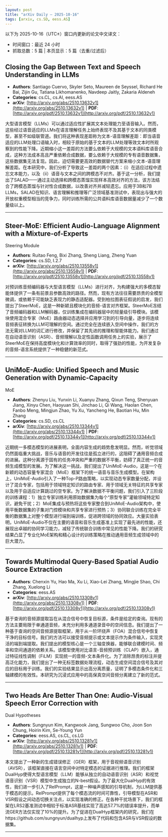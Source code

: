 ```yaml
---
layout: post
title: "arXiv Daily – 2025-10-16"
tags: [arxiv, cs.SD, eess.AS]
---
```


以下为 2025-10-16（UTC±）窗口内更新的论文中文译文：
- 时间窗口：最近 24 小时
- 抓取总数：5 篇 | 本页显示：5 篇（去重/过滤后）

## Closing the Gap Between Text and Speech Understanding in LLMs
- **Authors**: Santiago Cuervo, Skyler Seto, Maureen de Seyssel, Richard He Bai, Zijin Gu, Tatiana Likhomanenko, Navdeep Jaitly, Zakaria Aldeneh
- **Categories**: cs.CL, cs.AI, eess.AS
- **arXiv**: [http://arxiv.org/abs/2510.13632v1](http://arxiv.org/abs/2510.13632v1)  |  **PDF**: [http://arxiv.org/pdf/2510.13632v1](http://arxiv.org/pdf/2510.13632v1)

大型语言模型（LLMs）可以通过适应性扩展其文本处理能力至语音输入。然而，这些经过语音适应的LLMs在语言理解任务上始终表现不及其基于文本的同类模型，甚至不如级联管道。我们将这种表现差距称为文本-语音理解差距：即当语音适应的LLM处理口语输入时，相较于原始的基于文本的LLM处理等效文本时所观察到的性能下降。近期缩小这一差距的方法要么依赖于大规模的文本语料库语音合成，这种方法成本高且严重依赖合成数据，要么依赖于大规模的专有语音数据集，这些数据集无法复现。因此，迫切需要更高效的数据替代方案来缩小文本-语音理解差距。在本研究中，我们分析了导致这一差距的两个因素：（i）在适应过程中遗忘文本能力，以及（ii）语音与文本之间的跨模态不对齐。基于这一分析，我们提出了SALAD——通过主动选择和跨模态蒸馏实现样本高效对齐的方法，该方法结合了跨模态蒸馏与针对性合成数据，以改善对齐并减轻遗忘。应用于3B和7B LLMs，SALAD在知识、语言理解和推理等广泛领域基准测试中，表现出与强大的开放权重模型相当的竞争力，同时训练所需的公共语料库语音数据量减少了一个数量级以上。

---

## Steer-MoE: Efficient Audio-Language Alignment with a Mixture-of-Experts
  Steering Module
- **Authors**: Ruitao Feng, Bixi Zhang, Sheng Liang, Zheng Yuan
- **Categories**: cs.SD, I.2.7
- **arXiv**: [http://arxiv.org/abs/2510.13558v1](http://arxiv.org/abs/2510.13558v1)  |  **PDF**: [http://arxiv.org/pdf/2510.13558v1](http://arxiv.org/pdf/2510.13558v1)

对预训练音频编码器与大型语言模型（LLMs）进行对齐，为构建强大的多模态智能体提供了一条有前景且参数高效的路径。然而，现有方法往往需要昂贵的全模型微调，或依赖于可能缺乏表现力的静态适配器。受到柏拉图表征假说的启发，我们提出了SteerMoE，这是一种新颖且模块化的音频-语言对齐框架。SteerMoE冻结了音频编码器和LLM解码器，仅训练集成在编码器层中的轻量级引导模块。该模块使用混合专家（MoE）路由器动态选择并应用学习到的引导向量，逐步将连续音频表征转换为LLM可理解的空间。通过完全在连续嵌入空间中操作，我们的方法无需对LLM的词汇进行修改，并保留了其先进的推理和智能体能力。我们通过在自动语音识别（ASR）、音频理解以及定性函数调用任务上的实验，展示了SteerMoE在保持高度模块化和计算效率的同时，取得了强劲的性能，为开发复杂的音频-语言系统提供了一种稳健的新范式。

---

## UniMoE-Audio: Unified Speech and Music Generation with Dynamic-Capacity
  MoE
- **Authors**: Zhenyu Liu, Yunxin Li, Xuanyu Zhang, Qixun Teng, Shenyuan Jiang, Xinyu Chen, Haoyuan Shi, Jinchao Li, Qi Wang, Haolan Chen, Fanbo Meng, Mingjun Zhao, Yu Xu, Yancheng He, Baotian Hu, Min Zhang
- **Categories**: cs.SD, cs.CL
- **arXiv**: [http://arxiv.org/abs/2510.13344v1](http://arxiv.org/abs/2510.13344v1)  |  **PDF**: [http://arxiv.org/pdf/2510.13344v1](http://arxiv.org/pdf/2510.13344v1)

近期统一多模态模型的进展表明，全面内容生成的趋势愈发明显。然而，听觉领域仍然面临重大挑战，音乐与语音的开发往往是孤立进行的，这阻碍了通用音频合成的进展。这种分离源于固有的任务冲突和严重的数据不平衡，妨碍了真正统一的音频生成模型的发展。为了解决这一挑战，我们提出了UniMoE-Audio，这是一个在新颖的动态容量专家混合（MoE）框架下的统一语音与音乐生成模型。在架构上，UniMoE-Audio引入了一种Top-P路由策略，以实现动态专家数量分配，并设计了混合专家，包括用于领域特定知识的路由专家、用于领域无关特征的共享专家以及用于自适应计算跳过的空专家。为了解决数据不平衡问题，我们引入了三阶段的训练课程：1）独立专家训练利用原始数据集为每个“原型专家”灌输领域特定知识，避免干扰；2）MoE集成与预热将这些专家整合到UniMoE-Audio架构中，使用平衡数据集的子集对门控模块和共享专家进行预热；3）协同联合训练在完全平衡的数据集上对整个模型进行端到端训练，促进跨领域的协同效应。大量实验表明，UniMoE-Audio不仅在主要的语音和音乐生成基准上实现了最先进的性能，还展现出卓越的协同学习能力，减轻了传统联合训练中常见的性能下降。我们的研究结果凸显了专业化MoE架构和精心设计的训练策略在推动通用音频生成领域中的巨大潜力。

---

## Towards Multimodal Query-Based Spatial Audio Source Extraction
- **Authors**: Chenxin Yu, Hao Ma, Xu Li, Xiao-Lei Zhang, Mingjie Shao, Chi Zhang, Xuelong Li
- **Categories**: eess.AS
- **arXiv**: [http://arxiv.org/abs/2510.13308v1](http://arxiv.org/abs/2510.13308v1)  |  **PDF**: [http://arxiv.org/pdf/2510.13308v1](http://arxiv.org/pdf/2510.13308v1)

基于查询的音频源提取旨在从混合信号中恢复目标源，条件是给定的查询。现有的方法主要局限于单通道音频，未充分利用多通道录音中的空间信息。我们提出了一种基于查询的空间音频源提取框架，用于从一阶环绕声（FOA）混合信号中恢复干净的目标信号。我们的方法可以接受音频提示或文本提示作为条件输入，实现灵活的端到端提取。我们提出的模型核心是一个三轴变换器，能够联合建模时间、频率和空间通道的依赖关系。该模型使用对比语言-音频预训练（CLAP）嵌入，通过特征线性调制（FiLM）实现统一的音频-文本条件化。为了消除昂贵的标注并提高泛化能力，我们提出了一种无标签数据处理流程，动态生成空间混合信号及其对应的目标用于训练。我们的实验结果显示出高分离质量，证明了多模态条件化和三轴建模的有效性。本研究为沉浸式应用中的高保真空间音频分离建立了新的范式。

---

## Two Heads Are Better Than One: Audio-Visual Speech Error Correction with
  Dual Hypotheses
- **Authors**: Sungnyun Kim, Kangwook Jang, Sungwoo Cho, Joon Son Chung, Hoirin Kim, Se-Young Yun
- **Categories**: eess.AS, cs.CL, cs.LG
- **arXiv**: [http://arxiv.org/abs/2510.13281v1](http://arxiv.org/abs/2510.13281v1)  |  **PDF**: [http://arxiv.org/pdf/2510.13281v1](http://arxiv.org/pdf/2510.13281v1)

本文提出了一种新的生成错误修正（GER）框架，用于音视频语音识别（AVSR），该框架直接在语言空间中对特定模态的证据进行推理。我们的框架DualHyp使得大型语言模型（LLM）能够从独立的自动语音识别（ASR）和视觉语音识别（VSR）模型中生成独立的N-best假设。为了最大化DualHyp的有效性，我们进一步引入了RelPrompt，这是一种噪声感知的引导机制，为LLM提供基于模态的提示。RelPrompt提供了每个模态流的时间可靠性，引导模型在ASR和VSR假设之间动态切换关注点，以实现准确的修正。在各种干扰场景下，我们的框架在LRS2基准测试中相较于标准ASR基线实现了高达57.7%的错误率提升，而单流GER方法仅实现了10%的提升。为了促进在DualHyp框架内的研究，我们在https://github.com/sungnyun/dualhyp上发布了代码和包含ASR与VSR假设的数据集。

---
